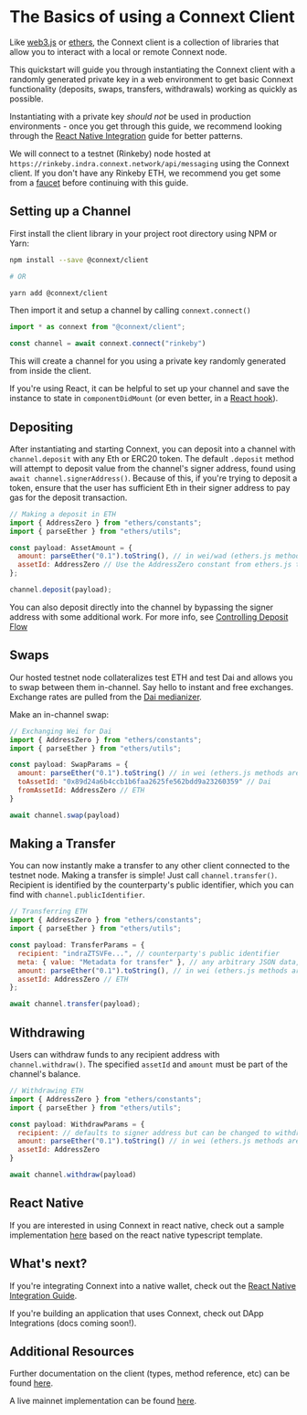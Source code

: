 # The Basics of using a Connext Client

Like [web3.js](https://web3js.readthedocs.io/) or [ethers](https://docs.ethers.io), the Connext client is a collection of libraries that allow you to interact with a local or remote Connext node.

This quickstart will guide you through instantiating the Connext client with a randomly generated private key in a web environment to get basic Connext functionality (deposits, swaps, transfers, withdrawals) working as quickly as possible. 

Instantiating with a private key _should not_ be used in production environments - once you get through this guide, we recommend looking through the [React Native Integration](../how-to/integrate-react-native) guide for better patterns.

We will connect to a testnet (Rinkeby) node hosted at `https://rinkeby.indra.connext.network/api/messaging` using the Connext client. If you don't have any Rinkeby ETH, we recommend you get some from a [faucet](https://faucet.rinkeby.io/) before continuing with this guide.

## Setting up a Channel

First install the client library in your project root directory using  NPM or Yarn:

```sh
npm install --save @connext/client

# OR

yarn add @connext/client
```


Then import it and setup a channel by calling `connext.connect()`

```javascript
import * as connext from "@connext/client";

const channel = await connext.connect("rinkeby")
```
This will create a channel for you using a private key randomly generated from inside the client. 

If you're using React, it can be helpful to set up your channel and save the instance to state in `componentDidMount` (or even better, in a [React hook](https://reactjs.org/docs/hooks-intro.html)).

## Depositing

After instantiating and starting Connext, you can deposit into a channel with `channel.deposit` with any Eth or ERC20 token. The default `.deposit` method will attempt to deposit value from the channel's signer address, found using `await channel.signerAddress()`. Because of this, if you're trying to deposit a token, ensure that the user has sufficient Eth in their signer address to pay gas for the deposit transaction.

```javascript
// Making a deposit in ETH
import { AddressZero } from "ethers/constants";
import { parseEther } from "ethers/utils";

const payload: AssetAmount = {
  amount: parseEther("0.1").toString(), // in wei/wad (ethers.js methods are very convenient for getting wei amounts)
  assetId: AddressZero // Use the AddressZero constant from ethers.js to represent ETH, or enter the token address
};

channel.deposit(payload);
```

You can also deposit directly into the channel by bypassing the signer address with some additional work. For more info, see [Controlling Deposit Flow](https://docs.connext.network/en/latest/user/advanced.html#controlling-deposit-flow)

## Swaps

Our hosted testnet node collateralizes test ETH and test Dai and allows you to swap between them in-channel. Say hello to instant and free exchanges. Exchange rates are pulled from the [Dai medianizer](https://developer.makerdao.com/feeds/).

Make an in-channel swap:

```javascript
// Exchanging Wei for Dai
import { AddressZero } from "ethers/constants";
import { parseEther } from "ethers/utils";

const payload: SwapParams = {
  amount: parseEther("0.1").toString() // in wei (ethers.js methods are very convenient for getting wei amounts)
  toAssetId: "0x89d24a6b4ccb1b6faa2625fe562bdd9a23260359" // Dai
  fromAssetId: AddressZero // ETH
}

await channel.swap(payload)
```

## Making a Transfer

You can now instantly make a transfer to any other client connected to the testnet node. Making a transfer is simple! Just call `channel.transfer()`. Recipient is identified by the counterparty's public identifier, which you can find with `channel.publicIdentifier`.

```javascript
// Transferring ETH
import { AddressZero } from "ethers/constants";
import { parseEther } from "ethers/utils";

const payload: TransferParams = {
  recipient: "indraZTSVFe...", // counterparty's public identifier
  meta: { value: "Metadata for transfer" }, // any arbitrary JSON data, or omit
  amount: parseEther("0.1").toString(), // in wei (ethers.js methods are very convenient for getting wei amounts)
  assetId: AddressZero // ETH
};

await channel.transfer(payload);
```

## Withdrawing

Users can withdraw funds to any recipient address with `channel.withdraw()`. The specified `assetId` and `amount` must be part of the channel's balance.

```javascript
// Withdrawing ETH
import { AddressZero } from "ethers/constants";
import { parseEther } from "ethers/utils";

const payload: WithdrawParams = {
  recipient: // defaults to signer address but can be changed to withdraw to any recipient
  amount: parseEther("0.1").toString() // in wei (ethers.js methods are very convenient for getting wei amounts)
  assetId: AddressZero
}

await channel.withdraw(payload)
```

## React Native

If you are interested in using Connext in react native, check out a sample implementation [here](https://github.com/ConnextProject/ConnextReactNative) based on the react native typescript template.

## What's next?

If you're integrating Connext into a native wallet, check out the [React Native Integration Guide](../how-to/integrate-react-native.md).

If you're building an application that uses Connext, check out DApp Integrations (docs coming soon!).

## Additional Resources

Further documentation on the client (types, method reference, etc) can be found [here](../reference/client).

A live mainnet implementation can be found [here](https://daicard.io).
